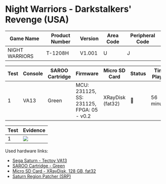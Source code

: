 # Night Warriors - Darkstalkers' Revenge (USA)

| Game Name      | Product Number | Version | Area Code | Peripheral Code |
| -------------- | -------------- | ------- | --------- | --------------- |
| NIGHT WARRIORS | T-1208H        | V1.001  | U         | J               |

| Test | Console | SAROO Cartridge | Firmware                                 | Micro SD Card    | Status | Time Played |
| ---- | ------- | --------------- | ---------------------------------------- | ---------------- | ------ | ----------- |
| 1    | VA13    | Green           | MCU: 231125, SS: 231125, FPGA: 05 - v0.2 | XRayDisk (fat32) | :100:  | 56 minutes  |

| Test | Evidence                                                                                         |
| ---- | ------------------------------------------------------------------------------------------------ |
| 1    | [![](https://img.youtube.com/vi/oRQJ5ViXGME/0.jpg)](https://www.youtube.com/watch?v=oRQJ5ViXGME) |

Used hardware links:

- [Sega Saturn - Tectoy VA13](../../../../Info/Consoles/VA13/README.md)
- [SAROO Cartridge - Green](../../../../Info/Cartridges/RetroGameParadiseStore/1.32F/README.md)
- [Micro SD Card - XRayDisk, 128 GB, fat32](../../../../Info/SdCards/XRayDisk/128GB/fat32/README.md)
- [Saturn Region Patcher (SRP)](https://segaxtreme.net/resources/saturn-region-patcher.81/download)
